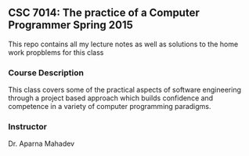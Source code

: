 ## CSC 7014: The practice of a Computer Programmer Spring 2015
This repo contains all my lecture notes as well as solutions to the home work propblems for this class

### Course Description
This class covers some of the practical aspects of software engineering
through a project based approach which builds confidence and
competence in a variety of computer programming paradigms.

### Instructor
Dr. Aparna Mahadev
